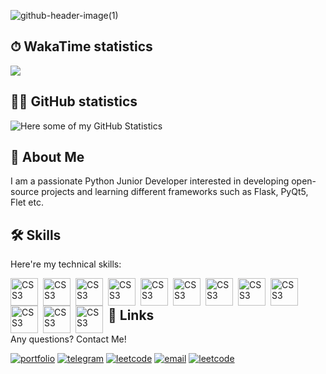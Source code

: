 ![github-header-image(1)](https://github.com/youngling-coder/youngling-coder/assets/142408709/5dfc4d09-2521-4d03-a30e-1e8443da1f71)

## ⏱ WakaTime statistics
<img src="https://wakatime.com/share/@018cd0ac-8b59-4393-a078-0e976e6f5071/848ea830-c8fd-4eae-a286-096d0e8316e8.svg"></img>

## 👨‍💻 GitHub statistics
![Here some of my GitHub Statistics](https://github-profile-summary-cards.vercel.app/api/cards/profile-details?username=youngling-coder&theme=github_dark)

## 🚀 About Me
I am a passionate Python Junior Developer interested in developing open-source projects and learning different frameworks such as Flask, PyQt5, Flet etc.

## 🛠 Skills
Here're my technical skills:

<img align="left" alt="CSS3" width="44px" style="padding-right:5px;" src="https://cdn.jsdelivr.net/gh/devicons/devicon@latest/icons/python/python-original.svg">
<img align="left" alt="CSS3" width="44px" style="padding-right:5px;" src="https://cdn.jsdelivr.net/gh/devicons/devicon@latest/icons/vscode/vscode-original.svg">
<img align="left" alt="CSS3" width="44px" style="padding-right:5px;" src="https://cdn.jsdelivr.net/gh/devicons/devicon@latest/icons/fastapi/fastapi-original.svg">
<img align="left" alt="CSS3" width="44px" style="padding-right:5px;" src="https://cdn.jsdelivr.net/gh/devicons/devicon@latest/icons/sqlite/sqlite-original.svg">
<img align="left" alt="CSS3" width="44px" style="padding-right:5px;" src="https://cdn.jsdelivr.net/gh/devicons/devicon@latest/icons/html5/html5-original.svg">
<img align="left" alt="CSS3" width="44px" style="padding-right:5px;" src="https://cdn.jsdelivr.net/gh/devicons/devicon@latest/icons/css3/css3-original.svg">
<img align="left" alt="CSS3" width="44px" style="padding-right:5px;" src="https://cdn.jsdelivr.net/gh/devicons/devicon@latest/icons/sqlalchemy/sqlalchemy-original.svg">
<img align="left" alt="CSS3" width="44px" style="padding-right:5px;" src="https://cdn.jsdelivr.net/gh/devicons/devicon@latest/icons/qt/qt-original.svg">
<img align="left" alt="CSS3" width="44px" style="padding-right:5px;" src="https://cdn.jsdelivr.net/gh/devicons/devicon@latest/icons/git/git-original.svg">
<img align="left" alt="CSS3" width="44px" style="padding-right:5px;" src="https://cdn.jsdelivr.net/gh/devicons/devicon@latest/icons/postgresql/postgresql-original.svg">
<img align="left" alt="CSS3" width="44px" style="padding-right:5px;" src="https://cdn.jsdelivr.net/gh/devicons/devicon@latest/icons/flask/flask-original.svg">
<img align="left" alt="CSS3" width="44px" style="padding-right:5px;" src="https://cdn.jsdelivr.net/gh/devicons/devicon@latest/icons/linux/linux-original.svg">
<br/>

## 🔗 Links

Any questions? Contact Me!

[![portfolio](https://img.shields.io/badge/my_portfolio-000?style=for-the-badge&logo=ko-fi&logoColor=white)](https://youngling-coder.github.io/)
[![telegram](https://img.shields.io/badge/Telegram-26A5E4?style=for-the-badge&logo=telegram&logoColor=white)](https://t.me/youngling_coder/)
[![leetcode](https://img.shields.io/badge/Buy_Me_A_Coffee-FFDD00?style=for-the-badge&logo=buymeacoffee&logoColor=black)](https://www.buymeacoffee.com/youngling.coder)
[![email](https://img.shields.io/badge/E--mail-6D4AFF?style=for-the-badge&logo=protonmail&logoColor=white)](mailto:sh.dmytro@protonmail.com/)
[![leetcode](https://img.shields.io/badge/LeetCode-FFA116?style=for-the-badge&logo=leetcode&logoColor=white)](https://leetcode.com/youngling-coder/)

